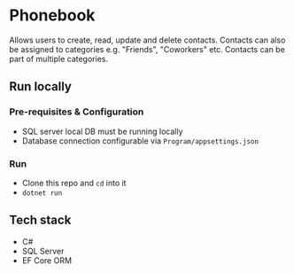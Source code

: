 # Phonebook

Allows users to create, read, update and delete contacts.
Contacts can also be assigned to categories e.g. "Friends", "Coworkers" etc.
Contacts can be part of multiple categories.

## Run locally

### Pre-requisites & Configuration

- SQL server local DB must be running locally
- Database connection configurable via `Program/appsettings.json`

### Run

- Clone this repo and `cd` into it
- `dotnet run`

## Tech stack

- C#
- SQL Server
- EF Core ORM
